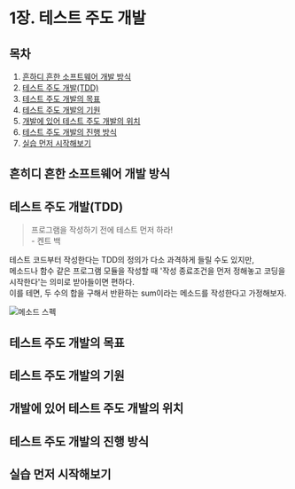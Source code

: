 1장. 테스트 주도 개발
================

## 목차
1. [흔하디 흔한 소프트웨어 개발 방식](#흔하디-흔한-소프트웨어-개발-방식)
2. [테스트 주도 개발(TDD)](#테스트-주도-개발(TDD))
3. [테스트 주도 개발의 목표](#테스트-주도-개발의-목표)
4. [테스트 주도 개발의 기원](#테스트-주도-개발의-기원)
5. [개발에 있어 테스트 주도 개발의 위치](#개발에-있어-테스트-주도-개발의-위치)
6. [테스트 주도 개발의 진행 방식](#테스트-주도-개발의-진행-방식)
7. [실습 먼저 시작해보기](#실습-먼저-시작해보기)

## 흔히디 흔한 소프트웨어 개발 방식

## 테스트 주도 개발(TDD)

> 프로그램을 작성하기 전에 테스트 먼저 하라!  
>                        - 켄트 백  

테스트 코드부터 작성한다는 TDD의 정의가 다소 과격하게 들릴 수도 있지만,  
메소드나 함수 같은 프로그램 모듈을 작성할 때 '작성 종료조건을 먼저 정해놓고 코딩을 시작한다'는 의미로 받아들이면 편하다.  
이를 테면, 두 수의 합을 구해서 반환하는 sum이라는 메소드를 작성한다고 가정해보자.  

![메소드 스펙](./images/메소드-스펙.png)



## 테스트 주도 개발의 목표

## 테스트 주도 개발의 기원

## 개발에 있어 테스트 주도 개발의 위치

## 테스트 주도 개발의 진행 방식

## 실습 먼저 시작해보기